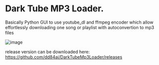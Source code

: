 # Dark Tube MP3 Loader.

Basically Python GUI to use youtube_dl and ffmpeg encoder
which allow effortlessly downloading one song or playlist with autoconvertion to mp3 files

![image](https://user-images.githubusercontent.com/20555918/108014935-a3e7e180-7041-11eb-8397-ede4c8b41ab3.png)

release version can be downloaded here:
https://github.com/dd84ai/DarkTubeMp3Loader/releases
